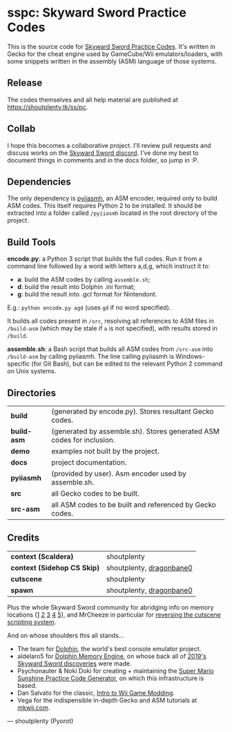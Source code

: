 # **sspc**: Skyward Sword Practice Codes

This is the source code for [Skyward Sword Practice Codes](https://shoutplenty.tk/ss/pc). It's written in Gecko for the cheat engine used by GameCube/Wii emulators/loaders, with some snippets written in the assembly (ASM) language of those systems.

## Release
The codes themselves and all help material are published at <https://shoutplenty.tk/ss/pc>.

## Collab
I hope this becomes a collaborative project. I'll review pull requests and discuss works on the [Skyward Sword discord](https://discordapp.com/invite/fa5kpVa). I've done my best to document things in comments and in the docs folder, so jump in :P.

## Dependencies
The only dependency is [pyiiasmh](https://code.google.com/archive/p/pyiiasmh/), an ASM encoder, required only to build ASM codes. This itself requires Python 2 to be installed. It should be extracted into a folder called `/pyiiasmh` located in the root directory of the project.

## Build Tools
**encode.py**: a Python 3 script that builds the full codes. Run it from a command line followed by a word with letters a,d,g, which instruct it to:
* **a**: build the ASM codes by calling `assemble.sh`;
* **d**: build the result into Dolphin .ini format;
* **g**: build the result into .gct format for Nintendont.

E.g.: `python encode.py agd` (uses `gd` if no word specified).

It builds all codes present in `/src`, resolving all references to ASM files in `/build-asm` (which may be stale if `a` is not specified), with results stored in `/build`.

**assemble.sh**: a Bash script that builds all ASM codes from `/src-asm` into `/build-asm` by calling pyiiasmh. The line calling pyiiasmh is Windows-specific (for Git Bash), but can be edited to the relevant Python 2 command on Unix systems.

## Directories
| | |
|-|-| 
| **build** | (generated by encode.py). Stores resultant Gecko codes.
| **build-asm** | (generated by assemble.sh). Stores generated ASM codes for inclusion.  
| **demo** | examples not built by the project.  
| **docs** | project documentation.  
| **pyiiasmh** | (provided by user). Asm encoder used by assemble.sh.  
| **src** | all Gecko codes to be built.  
| **src-asm** | all ASM codes to be built and referenced by Gecko codes.

## Credits
|  |  |
| - | - |
| **context (Scaldera)** | shoutplenty |
| **context (Sidehop CS Skip)** | shoutplenty, [dragonbane0](https://pastebin.com/NER1W8pR) |
| **cutscene** | shoutplenty |
| **spawn** | shoutplenty, [dragonbane0](https://pastebin.com/NER1W8pR) |

Plus the whole Skyward Sword community for abridging info on memory locations ([1](https://tiny.cc/skywardswordsceneflags) [2](https://tiny.cc/skywardswordstoryflags) [3](https://tiny.cc/skywardswordtempflags) [4](https://tiny.cc/skywardswordinventoryflag) [5](https://github.com/Antidote/skyward-sword-save-editor/)), and MrCheeze in particular for [reversing the cutscene scripting system](https://github.com/MrCheeze/skywardsword-tools).

And on whose shoulders this all stands...
* The team for [Dolphin](https://dolphin-emu.org/), the world's best console emulator project.
* aldelaro5 for [Dolphin Memory Engine](https://github.com/aldelaro5/Dolphin-memory-engine), on whose back all of [2019's Skyward Sword discoveries](https://youtu.be/AUU20ozypkk) were made.
* Psychonauter & Noki Doki for creating + maintaining the [Super Mario Sunshine Practice Code Generator](https://gct.zint.ch), on which this infrastructure is based.
* Dan Salvato for the classic, [Intro to Wii Game Modding](https://www.youtube.com/playlist?list=PL6GfYYW69Pa2L8ZuT5lGrJoC8wOWvbIQv).
* Vega for the indispensible in-depth Gecko and ASM tutorials at [mkwii.com](https://mkwii.com/).

— shoutplenty (Pyorot)
